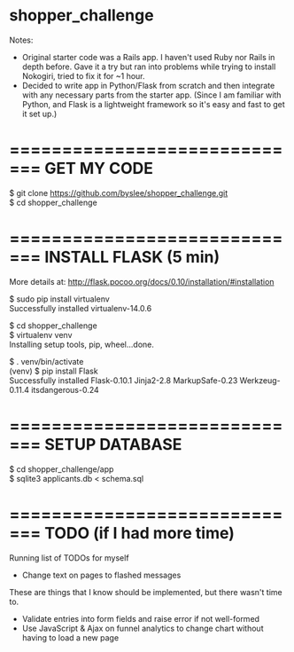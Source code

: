 # shopper_challenge

Notes:

* Original starter code was a Rails app. I haven't used Ruby nor Rails in depth before. Gave it a try but ran into problems while trying to install Nokogiri, tried to fix it for ~1 hour.
* Decided to write app in Python/Flask from scratch and then integrate with any necessary parts from the starter app. (Since I am familiar with Python, and Flask is a lightweight framework so it's easy and fast to get it set up.)



=============================
GET MY CODE
=============================
$ git clone https://github.com/byslee/shopper_challenge.git  
$ cd shopper_challenge  

=============================
INSTALL FLASK (5 min)
=============================

More details at: http://flask.pocoo.org/docs/0.10/installation/#installation  

$ sudo pip install virtualenv  
Successfully installed virtualenv-14.0.6  

$ cd shopper_challenge  
$ virtualenv venv  
Installing setup tools, pip, wheel...done.  

$ . venv/bin/activate  
(venv) $ pip install Flask  
Successfully installed Flask-0.10.1 Jinja2-2.8 MarkupSafe-0.23 Werkzeug-0.11.4 itsdangerous-0.24  

=============================
SETUP DATABASE
=============================
$ cd shopper_challenge/app  
$ sqlite3 applicants.db < schema.sql  






=============================
TODO (if I had more time)
=============================

Running list of TODOs for myself

* Change text on pages to flashed messages

These are things that I know should be implemented, but there wasn't time to.

* Validate entries into form fields and raise error if not well-formed
* Use JavaScript & Ajax on funnel analytics to change chart without having to load a new page






